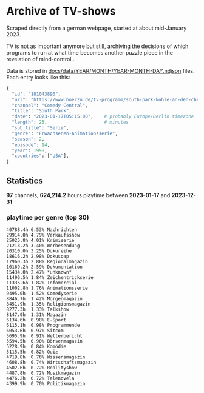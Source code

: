 # Archive of TV-shows

Scraped directly from a german webpage, started at about mid-January 2023.

TV is not as important anymore but still, archiving the decisions of which programs to run at what time
becomes another puzzle piece in the revelation of mind-control.. 

Data is stored in [docs/data/YEAR/MONTH/YEAR-MONTH-DAY.ndjson](docs/data/) files. 
Each entry looks like this:

```python
{
  "id": "181043890", 
  "url": "https://www.hoerzu.de/tv-programm/south-park-kohle-an-den-chefkoch/bid_181043890/", 
  "channel": "Comedy Central", 
  "title": "South Park", 
  "date": "2023-01-17T05:15:00",    # probably Europe/Berlin timezone 
  "length": 25,                     # minutes 
  "sub_title": "Serie", 
  "genre": "Erwachsenen-Animationsserie", 
  "season": 2, 
  "episode": 14, 
  "year": 1998, 
  "countries": ["USA"],
}
```

## Statistics

**97** channels, **624,214.2** hours playtime between **2023-01-17** and **2023-12-31**


### playtime per genre (top 30)

    40788.4h 6.53% Nachrichten
    29914.0h 4.79% Verkaufsshow
    25025.8h 4.01% Krimiserie
    21213.2h 3.40% Werbesendung
    20310.0h 3.25% Dokureihe
    18616.2h 2.98% Dokusoap
    17960.3h 2.88% Regionalmagazin
    16169.2h 2.59% Dokumentation
    15434.0h 2.47% *unknown*
    11496.5h 1.84% Zeichentrickserie
    11335.6h 1.82% Infomercial
    11002.8h 1.76% Animationsserie
    9495.0h  1.52% Comedyserie
    8846.7h  1.42% Morgenmagazin
    8451.9h  1.35% Religionsmagazin
    8277.3h  1.33% Talkshow
    8147.0h  1.31% Magazin
    6134.6h  0.98% E-Sport
    6115.1h  0.98% Programmende
    6053.6h  0.97% Sitcom
    5695.9h  0.91% Wetterbericht
    5594.5h  0.90% Börsenmagazin
    5228.9h  0.84% Komödie
    5115.5h  0.82% Quiz
    4719.8h  0.76% Wissensmagazin
    4608.8h  0.74% Wirtschaftsmagazin
    4502.6h  0.72% Realityshow
    4487.8h  0.72% Musikmagazin
    4476.2h  0.72% Telenovela
    4399.9h  0.70% Politikmagazin
